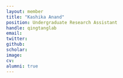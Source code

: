 ```yaml
---
layout: member
title: "Kashika Anand"
position: Undergraduate Research Assistant 
handle: qingtanglab
email: 
twitter:
github: 
scholar: 
image: 
cv: 
alumni: true
---
```





